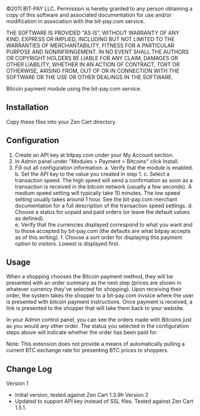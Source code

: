 ©2011 BIT-PAY LLC.
Permission is hereby granted to any person obtaining a copy of this software
and associated documentation for use and/or modification in association with
the bit-pay.com service.

THE SOFTWARE IS PROVIDED "AS IS", WITHOUT WARRANTY OF ANY KIND, EXPRESS OR
IMPLIED, INCLUDING BUT NOT LIMITED TO THE WARRANTIES OF MERCHANTABILITY,
FITNESS FOR A PARTICULAR PURPOSE AND NONINFRINGEMENT. IN NO EVENT SHALL THE
AUTHORS OR COPYRIGHT HOLDERS BE LIABLE FOR ANY CLAIM, DAMAGES OR OTHER
LIABILITY, WHETHER IN AN ACTION OF CONTRACT, TORT OR OTHERWISE, ARISING FROM,
OUT OF OR IN CONNECTION WITH THE SOFTWARE OR THE USE OR OTHER DEALINGS IN
THE SOFTWARE.

Bitcoin payment module using the bit-pay.com service.

Installation
------------
Copy these files into your Zen Cart directory.

Configuration
-------------
1. Create an API key at bitpay.com under your My Account section.
2. In Admin panel under "Modules > Payment > Bitcoins" click Install.
3. Fill out all configuration information:
	a. Verify that the module is enabled.
	b. Set the API key to the value you created in step 1.
	c. Select a transaction speed.  The high speed will send a confirmation as soon as a transaction is received in the bitcoin network (usually a few seconds).  A medium speed setting will typically take 10 minutes.  The low speed setting usually takes around 1 hour.  See the bit-pay.com merchant documentation for a full description of the transaction speed settings.
	d. Choose a status for unpaid and paid orders (or leave the default values as defined).  
	e. Verify that the currencies displayed correspond to what you want and to those accepted by bit-pay.com (the defaults are what bitpay accepts as of this writing).
	f. Choose a sort order for displaying this payment option to visitors.  Lowest is displayed first.

Usage
-----
When a shopping chooses the Bitcoin payment method, they will be presented with an order summary as the next step (prices are shown in whatever currency they've selected for shopping).  Upon receiving their order, the system takes the shopper to a bit-pay.com invoice where the user is presented with bitcoin payment instructions.  Once payment is received, a link is presented to the shopper that will take them back to your website.

In your Admin control panel, you can see the orders made with Bitcoins just as you would any other order.  The status you selected in the configuration steps above will indicate whether the order has been paid for.  

Note: This extension does not provide a means of automatically pulling a current BTC exchange rate for presenting BTC prices to shoppers.

Change Log
----------
Version 1
  - Initial version, tested against Zen Cart 1.3.9h
Version 2
  - Updated to support API key instead of SSL files.  Tested against Zen Cart 1.5.1.